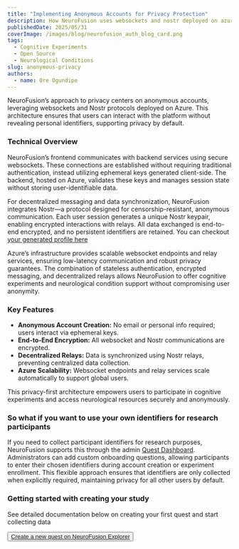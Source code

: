 ```yaml
---
title: "Implementing Anonymous Accounts for Privacy Protection"
description: How NeuroFusion uses websockets and nostr deployed on azure to ensure anonymous privacy by default.
publishedDate: 2025/05/31
coverImage: /images/blog/neurofusion_auth_blog_card.png
tags:
  - Cognitive Experiments
  - Open Source
  - Neurological Conditions
slug: anonymous-privacy
authors:
  - name: Ore Ogundipe
---
```


NeuroFusion’s approach to privacy centers on anonymous accounts, leveraging websockets and Nostr protocols deployed on Azure. This architecture ensures that users can interact with the platform without revealing personal identifiers, supporting privacy by default.

### Technical Overview

NeuroFusion’s frontend communicates with backend services using secure websockets. These connections are established without requiring traditional authentication, instead utilizing ephemeral keys generated client-side. The backend, hosted on Azure, validates these keys and manages session state without storing user-identifiable data.

For decentralized messaging and data synchronization, NeuroFusion integrates Nostr—a protocol designed for censorship-resistant, anonymous communication. Each user session generates a unique Nostr keypair, enabling encrypted interactions with relays. All data exchanged is end-to-end encrypted, and no persistent identifiers are retained. You can checkout [your generated profile here](https://usefusion.ai/profile)

Azure’s infrastructure provides scalable websocket endpoints and relay services, ensuring low-latency communication and robust privacy guarantees. The combination of stateless authentication, encrypted messaging, and decentralized relays allows NeuroFusion to offer cognitive experiments and neurological condition support without compromising user anonymity.

### Key Features

- **Anonymous Account Creation:** No email or personal info required; users interact via ephemeral keys.
- **End-to-End Encryption:** All websocket and Nostr communications are encrypted.
- **Decentralized Relays:** Data is synchronized using Nostr relays, preventing centralized data collection.
- **Azure Scalability:** Websocket endpoints and relay services scale automatically to support global users.

This privacy-first architecture empowers users to participate in cognitive experiments and access neurological resources securely and anonymously.

### So what if you want to use your own identifiers for research participants

If you need to collect participant identifiers for research purposes, NeuroFusion supports this through the admin [Quest Dashboard](https://usefusion.ai/quests). Administrators can add custom onboarding questions, allowing participants to enter their chosen identifiers during account creation or experiment enrollment. This flexible approach ensures that identifiers are only collected when explicitly required, maintaining privacy for all other users by default.

### Getting started with creating your study

See detailed documentation below on creating your first quest and start collecting data

<button><a href="https://docs.usefusion.ai/createquests">Create a new quest on NeuroFusion Explorer</a></button>
